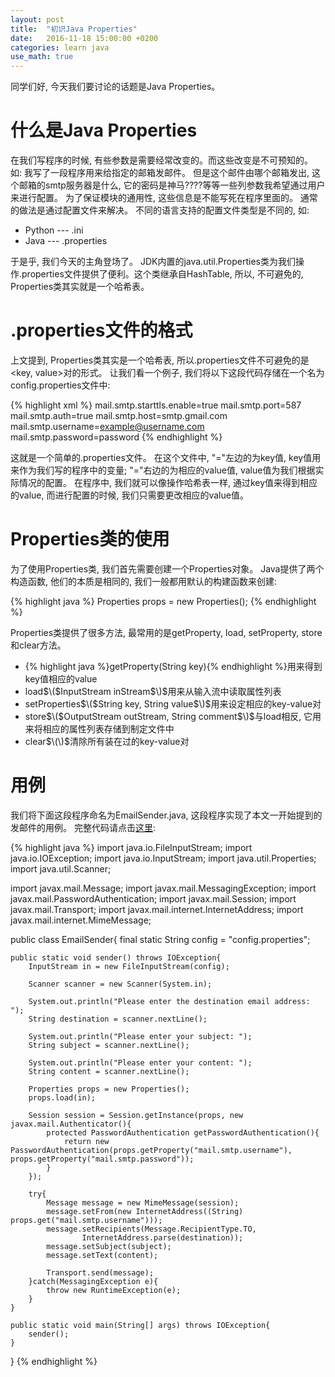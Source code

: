 ```yaml
---
layout: post
title:  "初识Java Properties"
date:   2016-11-18 15:00:00 +0200
categories: learn java
use_math: true
---
```

同学们好, 今天我们要讨论的话题是Java Properties。

什么是Java Properties
====================

在我们写程序的时候, 有些参数是需要经常改变的。而这些改变是不可预知的。 如: 我写了一段程序用来给指定的邮箱发邮件。 但是这个邮件由哪个邮箱发出, 这个邮箱的smtp服务器是什么, 它的密码是神马????等等一些列参数我希望通过用户来进行配置。
为了保证模块的通用性, 这些信息是不能写死在程序里面的。 通常的做法是通过配置文件来解决。 不同的语言支持的配置文件类型是不同的, 如:

* Python --- .ini
* Java   --- .properties

于是乎, 我们今天的主角登场了。 JDK内置的java.util.Properties类为我们操作.properties文件提供了便利。这个类继承自HashTable, 所以, 不可避免的, Properties类其实就是一个哈希表。 

.properties文件的格式
====================
上文提到, Properties类其实是一个哈希表, 所以.properties文件不可避免的是<key, value>对的形式。 让我们看一个例子, 我们将以下这段代码存储在一个名为config.properties文件中:

{% highlight xml %}
mail.smtp.starttls.enable=true
mail.smtp.port=587
mail.smtp.auth=true
mail.smtp.host=smtp.gmail.com
mail.smtp.username=example@username.com
mail.smtp.password=password
{% endhighlight %}

这就是一个简单的.properties文件。 在这个文件中, "="左边的为key值, key值用来作为我们写的程序中的变量; "="右边的为相应的value值, value值为我们根据实际情况的配置。 在程序中, 我们就可以像操作哈希表一样, 通过key值来得到相应的value, 而进行配置的时候, 我们只需要更改相应的value值。

Properties类的使用
==============

为了使用Properties类, 我们首先需要创建一个Properties对象。 Java提供了两个构造函数, 他们的本质是相同的, 我们一般都用默认的构建函数来创建:

{% highlight java %}
Properties props = new Properties();
{% endhighlight %}

Properties类提供了很多方法, 最常用的是getProperty, load, setProperty, store和clear方法。

- {% highlight java %}getProperty(String key){% endhighlight %}用来得到key值相应的value
- load$\($InputStream inStream$\)$用来从输入流中读取属性列表
- setProperties$\($String key, String value$\)$用来设定相应的key-value对
- store$\($OutputStream outStream, String comment$\)$与load相反, 它用来将相应的属性列表存储到制定文件中
- clear$\(\)$清除所有装在过的key-value对

用例
===
我们将下面这段程序命名为EmailSender.java, 这段程序实现了本文一开始提到的发邮件的用例。 完整代码请点击[这里]: 

{% highlight java %}
import java.io.FileInputStream;
import java.io.IOException;
import java.io.InputStream;
import java.util.Properties;
import java.util.Scanner;

import javax.mail.Message;
import javax.mail.MessagingException;
import javax.mail.PasswordAuthentication;
import javax.mail.Session;
import javax.mail.Transport;
import javax.mail.internet.InternetAddress;
import javax.mail.internet.MimeMessage;

public class EmailSender{
	final static String config = "config.properties";
	
	public static void sender() throws IOException{
		InputStream in = new FileInputStream(config);
		
		Scanner scanner = new Scanner(System.in);
		
		System.out.println("Please enter the destination email address: ");
		String destination = scanner.nextLine();
		
		System.out.println("Please enter your subject: ");
		String subject = scanner.nextLine();
		
		System.out.println("Please enter your content: ");
		String content = scanner.nextLine();
		
		Properties props = new Properties();
		props.load(in);
		
		Session session = Session.getInstance(props, new javax.mail.Authenticator(){
			protected PasswordAuthentication getPasswordAuthentication(){
				return new PasswordAuthentication(props.getProperty("mail.smtp.username"), props.getProperty("mail.smtp.password"));
			}
		});
		
		try{
			Message message = new MimeMessage(session);
			message.setFrom(new InternetAddress((String) props.get("mail.smtp.username")));
			message.setRecipients(Message.RecipientType.TO, 
					InternetAddress.parse(destination));
			message.setSubject(subject);
			message.setText(content);
			
			Transport.send(message);
		}catch(MessagingException e){
			throw new RuntimeException(e);
		}
	}
	
	public static void main(String[] args) throws IOException{
		sender();
	}
}
{% endhighlight %}

[这里]: https://github.com/sophiesongge/EmailNotification/tree/master